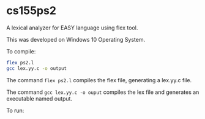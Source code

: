 # cs155ps2

A lexical analyzer for EASY language using flex tool.

This was developed on Windows 10 Operating System.

To compile:

```bash
flex ps2.l
gcc lex.yy.c -o output
```

The command `flex ps2.l` compiles the flex file, generating a lex.yy.c file.

The command `gcc lex.yy.c -o ouput` compiles the lex file and generates an executable named output.

To run:
